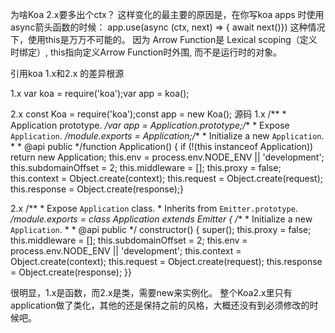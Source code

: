 为啥Koa 2.x要多出个ctx？
这样变化的最主要的原因是，在你写koa apps 时使用async箭头函数的时候：
app.use(async (ctx, next) => { await next()})
这种情况下，使用this是万万不可能的。
因为 Arrow Function是 Lexical scoping（定义时绑定）, this指向定义Arrow Function时外围, 而不是运行时的对象。

引用koa 1.x和2.x 的差异根源

1.x
var koa = require('koa');var app = koa();

2.x
const Koa = require('koa');const app = new Koa();
源码
1.x
/** * Application prototype. */var app = Application.prototype;/** * Expose `Application`. */module.exports = Application;/** * Initialize a new `Application`. * * @api public */function Application() { if (!(this instanceof Application)) return new Application; this.env = process.env.NODE_ENV || 'development'; this.subdomainOffset = 2; this.middleware = []; this.proxy = false; this.context = Object.create(context); this.request = Object.create(request); this.response = Object.create(response);}

2.x
/** * Expose `Application` class. * Inherits from `Emitter.prototype`. */module.exports = class Application extends Emitter { /** * Initialize a new `Application`. * * @api public */ constructor() { super(); this.proxy = false; this.middleware = []; this.subdomainOffset = 2; this.env = process.env.NODE_ENV || 'development'; this.context = Object.create(context); this.request = Object.create(request); this.response = Object.create(response); }}


很明显，1.x是函数，而2.x是类，需要new来实例化。
整个Koa2.x里只有application做了类化，其他的还是保持之前的风格，大概还没有到必须修改的时候吧。
